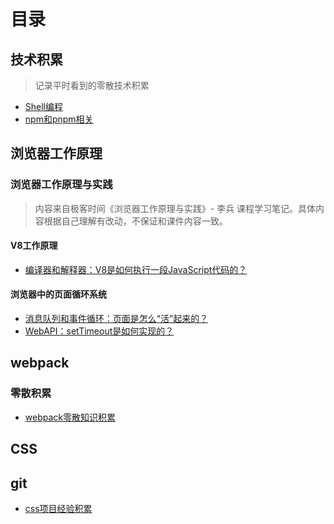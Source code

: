# 目录
## 技术积累
> 记录平时看到的零散技术积累
- [Shell编程](https://github.com/joker19952021/blog/issues/4)
- [npm和pnpm相关](https://github.com/joker19952021/blog/issues/5)
## 浏览器工作原理
### 浏览器工作原理与实践
> 内容来自极客时间《浏览器工作原理与实践》- 李兵 课程学习笔记。具体内容根据自己理解有改动，不保证和课件内容一致。
#### V8工作原理
- [编译器和解释器：V8是如何执行一段JavaScript代码的？](https://github.com/joker19952021/blog/issues/1)
#### 浏览器中的页面循环系统
- [消息队列和事件循环：页面是怎么“活”起来的？](https://github.com/joker19952021/blog/issues/3)
- [WebAPI：setTimeout是如何实现的？](https://github.com/joker19952021/blog/issues/7)
## webpack
### 零散积累
- [webpack零散知识积累](https://github.com/joker19952021/blog/issues/6)
## CSS
## git
- [css项目经验积累](https://github.com/joker19952021/blog/issues/9)



